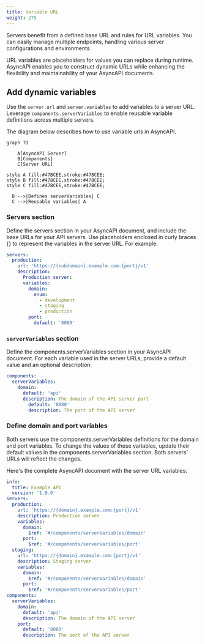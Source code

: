 ```yaml
---
title: Variable URL
weight: 275
---
```


Servers benefit from a defined base URL and rules for URL variables. You can easily manage multiple endpoints, handling various server configurations and environments.

URL variables are placeholders for values you can replace during runtime. AsyncAPI enables you to construct dynamic URLs while enhancing the flexibility and maintainability of your AsyncAPI documents.

## Add dynamic variables

Use the `server.url` and `server.variables` to add variables to a server URL. Leverage `components.serverVariables` to enable reusable variable definitions across multiple servers.

The diagram below describes how to use variable urls in AsyncAPI.

```mermaid
graph TD

    A[AsyncAPI Server]
    B[Components]
    C[Server URL]

style A fill:#47BCEE,stroke:#47BCEE;
style B fill:#47BCEE,stroke:#47BCEE;
style C fill:#47BCEE,stroke:#47BCEE;

  B -->|Defines serverVariables| C
  C -->|Reusable variables| A
```

### Servers section

Define the servers section in your AsyncAPI document, and include the base URLs for your API servers. Use placeholders enclosed in curly braces {} to represent the variables in the server URL. For example:

```yaml
servers:
  production:
    url: 'https://{subdomain}.example.com:{port}/v1'
    description:
      Production server:
      variables:
        domain:
          enum:
            - development
            - staging
            - production
        port:
          default: '8080'
```

### `serverVariables` section

Define the components.serverVariables section in your AsyncAPI document. For each variable used in the server URLs, provide a default value and an optional description:

```yaml
components:
  serverVariables:
    domain:
      default: 'api'
      description: The domain of the API server port
        default: '8080'
        description: The port of the API server
```

### Define domain and port variables

Both servers use the components.serverVariables definitions for the domain and port variables. To change the values of these variables, update their default values in the components.serverVariables section. Both servers' URLs will reflect the changes.

Here's the complete AsyncAPI document with the server URL variables:

```yaml
info:
  title: Example API
  version: '1.0.0'
servers:
  production:
    url: 'https://{domain}.example.com:{port}/v1'
    description: Production server
    variables:
      domain:
        $ref: '#/components/serverVariables/domain'
      port:
        $ref: '#/components/serverVariables/port'
  staging:
    url: 'https://{domain}.example.com:{port}/v1'
    description: Staging server
    variables:
      domain:
        $ref: '#/components/serverVariables/domain'
      port:
        $ref: '#/components/serverVariables/port'
components:
  serverVariables:
    domain:
      default: 'api'
      description: The domain of the API server
    port:
      default: '8080'
      description: The port of the API server
```
